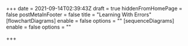 +++
date = 2021-09-14T02:39:43Z
draft = true
hiddenFromHomePage = false
postMetaInFooter = false
title = "Learning With Errors"
[flowchartDiagrams]
enable = false
options = ""
[sequenceDiagrams]
enable = false
options = ""

+++
